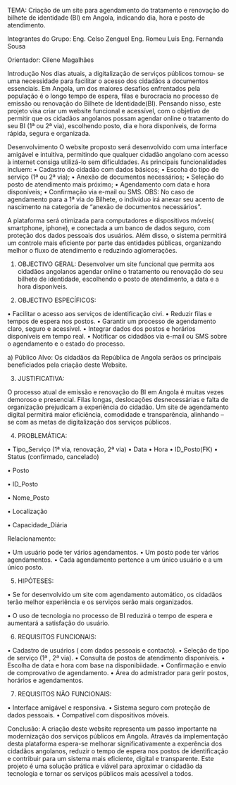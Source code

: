 

TEMA:
Criação de um site para agendamento do tratamento e renovação do bilhete de identidade (BI) em Angola, indicando dia, hora e posto de atendimento.




Integrantes do Grupo:
Eng. Celso Zenguel
Eng. Romeu Luís
Eng. Fernanda Sousa


Orientador:
Cilene Magalhães















Introdução
Nos dias atuais, a digitalização de serviços públicos tornou- se uma necessidade para facilitar o acesso dos cidadãos a documentos essenciais. Em Angola, um dos maiores desafios enfrentados pela população é o longo tempo de espera, filas e burocracia no processo de emissão ou renovação do Bilhete de Identidade(BI).
Pensando nisso, este projeto visa criar um website funcional e acessível, com o objetivo de permitir que os cidadãos angolanos possam agendar online o tratamento do seu BI (1ª ou 2ª via), escolhendo  posto, dia e hora disponíveis, de forma rápida, segura e organizada.





















Desenvolvimento
O website proposto será desenvolvido com uma interface amigável e intuitiva, permitindo que qualquer cidadão angolano com acesso à internet consiga utilizá-lo sem dificuldades. As principais funcionalidades incluem:
•	Cadastro do cidadão com dados básicos;
•	Escoha do tipo de serviço (1ª ou 2ª via);
•	Anexão de documentos necessários;
•	Seleção do posto de atendimento mais próximo;
•	Agendamento com data e hora disponíveis;
•	Confirmação via e-mail ou SMS.
OBS: No caso de agendamento para a 1ª via do Bilhete, o indivíduo irá anexar  seu acento de nascimento na categoria de “anexão de documentos necessários”.

A plataforma será otimizada para computadores e dispositivos móveis( smartphone, iphone), e conectada a um banco de dados seguro, com proteção dos dados pessoais dos usuários. Além disso, o sistema permitirá um controle mais eficiente por parte das entidades públicas, organizando melhor o fluxo de atendimento e reduzindo aglomerações.

1.	OBJECTIVO GERAL:
Desenvolver um site funcional que permita aos cidadãos angolanos agendar online o tratamento ou renovação  do seu bilhete de identidade, escolhendo o posto de atendimento, a data e a hora disponíveis.

2.	OBJECTIVO ESPECÍFICOS:

•	Facilitar o acesso aos serviços de identificação civi.
•	Reduzir filas e tempos de espera nos postos.
•	Garantir um processo de agendamento claro, seguro e acessível.
•	Integrar dados dos postos e horários disponíveis em tempo real.
•	Notificar os cidadãos via e-mail ou SMS sobre o agendamento e o estado do processo.



a)	Público Alvo: 
Os cidadãos da República de Angola serãos os principais beneficiados pela criação deste Website.




3.	JUSTIFICATIVA:

O processo atual de emissão e renovação do BI em Angola é muitas vezes demoroso e presencial. Filas longas, deslocações desnecessárias e falta de organização prejudicam a experiência do cidadão. Um site de agendamento digital permitirá maior eficiência, comodidade e transparência, alinhando – se com as metas de digitalização dos serviços públicos.


4.	PROBLEMÁTICA:

•	Tipo_Serviço (1ª via, renovação, 2ª via)
•	Data
•	Hora
•	ID_Posto(FK)
•	Status (confirmado, cancelado)

•	Posto

•	ID_Posto

•	Nome_Posto

•	Localização

•	Capacidade_Diária


Relacionamento:

•	Um usuário pode ter vários agendamentos.
•	Um posto pode ter vários agendamentos.
•	Cada agendamento pertence a um único usuário e a um único posto.








5.	HIPÓTESES:

•	Se for desenvolvido um site com agendamento automático, os cidadãos terão melhor experiência e os serviços serão mais organizados.

•	O uso de tecnologia no processo de BI reduzirá o tempo de espera e aumentará a satisfação do usuário.


6.	REQUISITOS FUNCIONAIS:

•	Cadastro de usuários ( com dados pessoais e contacto).
•	Seleção de tipo de serviço (1ª , 2ª via).
•	Consulta de postos de atendimento disponíveis.
•	Escolha de data e hora com base na disponibiidade.
•	Confirmação e envio de comprovativo de agendamento.
•	Área do admistrador para gerir postos, horários e agendamentos.

7.	REQUISITOS NÃO FUNCIONAIS:

•	Interface amigável e responsiva.
•	Sistema seguro com proteção de dados pessoais.
•	Compatível com dispositivos móveis.














Conclusão:
A criação deste website representa um passo importante na modernização dos serviços públicos em Angola. Através da implementação desta plataforma espera-se melhorar significativamente a experência dos cidadãos angolanos, reduzir o tempo de espera nos postos de identificação e contribuir para um sistema mais eficiente, digital e transparente. Este projeto é uma solução prática e viável para aproximar o cidadão da tecnologia e tornar os serviços públicos mais acessível a todos.



